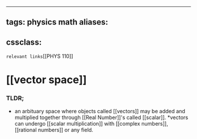  ---
tags: physics math
aliases: 
  - 
cssclass: 
---
`relevant links`[[PHYS 110]]

 # [[vector space]]

### TLDR;
- an arbituary space where objects called [[vectors]] may be added and multiplied together through [[Real Number]]'s called [[scalar]]. *vectors can undergo [[scalar multiplication]] with [[complex numbers]], [[rational numbers]] or any field.